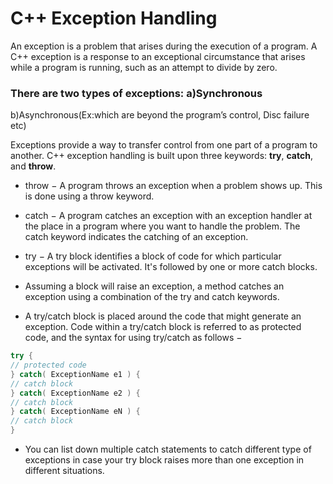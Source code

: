 # C++ Exception Handling

An exception is a problem that arises during the execution of a program. A C++ exception is a response to an exceptional circumstance that arises while a program is running, such as an attempt to divide by zero.

### There are two types of exceptions: a)Synchronous

b)Asynchronous(Ex:which are beyond the program’s control, Disc failure etc)

Exceptions provide a way to transfer control from one part of a program to another. C++ exception handling is built upon three keywords: **try**, **catch**, and **throw**.

- throw − A program throws an exception when a problem shows up. This is done using a throw keyword.

- catch − A program catches an exception with an exception handler at the place in a program where you want to handle the problem. The catch keyword indicates the catching of an exception.

- try − A try block identifies a block of code for which particular exceptions will be activated. It's followed by one or more catch blocks.

* Assuming a block will raise an exception, a method catches an exception using a combination of the try and catch keywords.

* A try/catch block is placed around the code that might generate an exception. Code within a try/catch block is referred to as protected code, and the syntax for using try/catch as follows −

```C++
try {
// protected code
} catch( ExceptionName e1 ) {
// catch block
} catch( ExceptionName e2 ) {
// catch block
} catch( ExceptionName eN ) {
// catch block
}
```

- You can list down multiple catch statements to catch different type of exceptions in case your try block raises more than one exception in different situations.
